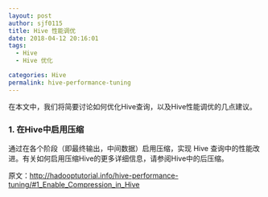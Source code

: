 ```yaml
---
layout: post
author: sjf0115
title: Hive 性能调优
date: 2018-04-12 20:16:01
tags:
  - Hive
  - Hive 优化

categories: Hive
permalink: hive-performance-tuning
---
```


在本文中，我们将简要讨论如何优化Hive查询，以及Hive性能调优的几点建议。

### 1. 在Hive中启用压缩

通过在各个阶段（即最终输出，中间数据）启用压缩，实现 Hive 查询中的性能改进。有关如何启用压缩Hive的更多详细信息，请参阅Hive中的后压缩。








































原文：http://hadooptutorial.info/hive-performance-tuning/#1_Enable_Compression_in_Hive
